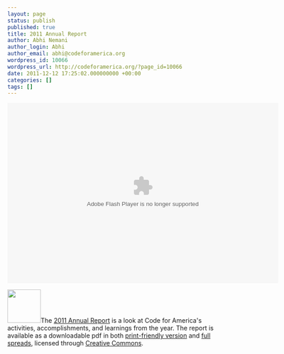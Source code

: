 ```yaml
---
layout: page
status: publish
published: true
title: 2011 Annual Report
author: Abhi Nemani
author_login: Abhi
author_email: abhi@codeforamerica.org
wordpress_id: 10066
wordpress_url: http://codeforamerica.org/?page_id=10066
date: 2011-12-12 17:25:02.000000000 +00:00
categories: []
tags: []
---
```

<object classid="clsid:D27CDB6E-AE6D-11cf-96B8-444553540000" style="width:550px;height:356px" id="ae6710ab-f49a-1a3e-d8f1-b109af4bc61a" ><param name="movie" value="http://static.issuu.com/webembed/viewers/style1/v2/IssuuReader.swf?mode=mini&amp;autoFlip=false&amp;shareMenuEnabled=false&amp;backgroundColor=%23222222&amp;documentId=111212220347-587bfcdc835c4091adc80021efcaf36c" /><param name="allowfullscreen" value="true"/><param name="menu" value="false"/><param name="wmode" value="transparent"/><embed src="http://static.issuu.com/webembed/viewers/style1/v2/IssuuReader.swf" type="application/x-shockwave-flash" allowfullscreen="true" menu="false" wmode="transparent" style="width:610px;height:406px" flashvars="mode=mini&amp;autoFlip=false&amp;backgroundColor=%23222222&amp;documentId=111212220347-587bfcdc835c4091adc80021efcaf36c" /></object>

<a href="http://codeforamerica.org/pdf/2011_CfA_Report.pdf"><img src="http://codeforamerica.org/wp-content/uploads/2011/12/download.png" alt="" title="download" width="75" class="alignleft size-full wp-image-10078" /></a>The <a href="http://codeforamerica.org/pdf/2011_CfA_Report.pdf">2011 Annual Report</a> is a look at Code for America's activities, accomplishments, and learnings from the year. The report is available as a downloadable pdf in both <a href="http://codeforamerica.org/pdf/2011_CfA_Report_Print.pdf">print-friendly version</a> and <a href="http://codeforamerica.org/pdf/2011_CfA_Report.pdf">full spreads</a>, licensed through <a rel="license" href="http://creativecommons.org/licenses/by-nc/3.0/">Creative Commons</a>.

<style>#maincontent .ttl {font-family: Oswald; font-size: 36px;} </style>

